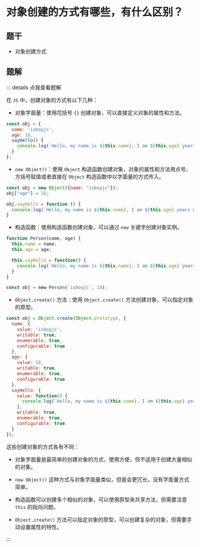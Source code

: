 # 对象创建的方式有哪些，有什么区别？

## 题干

- 对象创建方式

## 题解

::: details 点我查看题解

在 `JS` 中，创建对象的方式有以下几种：

- 对象字面量：使用花括号 `{}` 创建对象，可以直接定义对象的属性和方法。

```js
const obj = {
  name: 'isboyjc',
  age: 18,
  sayHello() {
    console.log(`Hello, my name is ${this.name}, I am ${this.age} years old.`);
  }
};
```

- `new Object()`：使用 `Object` 构造函数创建对象，对象的属性和方法用点号、方括号赋值或者直接在 `Object` 构造函数中以字面量的方式传入。

```js
const obj = new Object({name: "isboyjc"}); 
obj["age"] = 18;

obj.sayHello = function () {
  console.log(`Hello, my name is ${this.name}, I am ${this.age} years old.`);
}
```

- 构造函数：使用构造函数创建对象，可以通过 `new` 关键字创建对象实例。

```js
function Person(name, age) {
  this.name = name;
  this.age = age;

  this.sayHello = function() {
    console.log(`Hello, my name is ${this.name}, I am ${this.age} years old.`);
  }
}

const obj = new Person('isboyjc', 18);
```

- `Object.create()` 方法：使用 `Object.create()` 方法创建对象，可以指定对象的原型。

```js
const obj = Object.create(Object.prototype, {
  name: {
    value: 'isboyjc',
    writable: true,
    enumerable: true,
    configurable: true
  },
  age: {
    value: 18,
    writable: true,
    enumerable: true,
    configurable: true
  },
  sayHello: {
    value: function() {
      console.log(`Hello, my name is ${this.name}, I am ${this.age} years old.`);
    },
    writable: true,
    enumerable: true,
    configurable: true
  }
});
```

这些创建对象的方式各有不同：

- 对象字面量是最简单的创建对象的方式，使用方便，但不适用于创建大量相似的对象。

- `new Object()` 这种方式与对象字面量类似，但是会更冗长，没有字面量方式简单。

- 构造函数可以创建多个相似的对象，可以使用原型来共享方法，但需要注意 `this` 的指向问题。

- `Object.create()` 方法可以指定对象的原型，可以创建复杂的对象，但需要手动设置属性的特性。

:::
